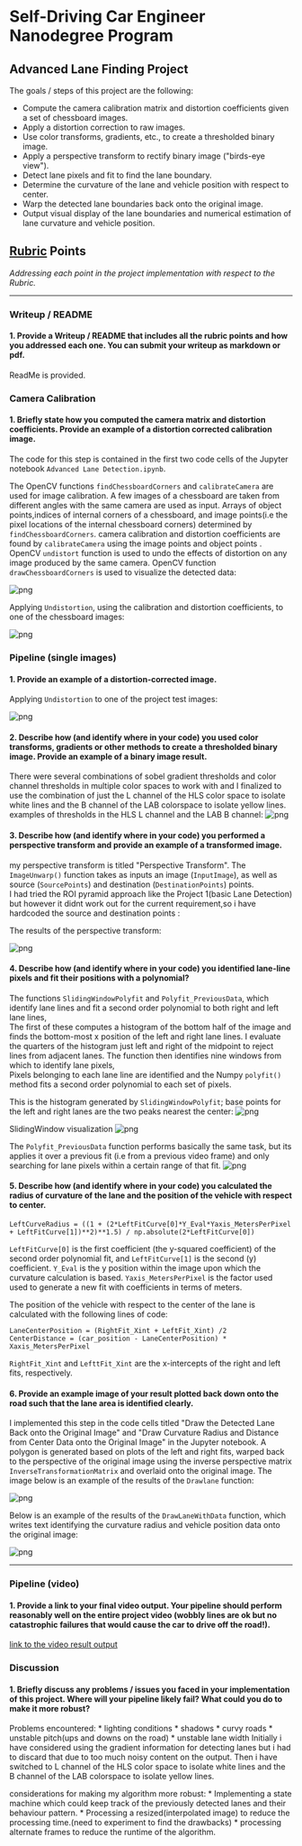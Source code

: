 # Self-Driving Car Engineer Nanodegree Program
## Advanced Lane Finding Project

The goals / steps of this project are the following:

* Compute the camera calibration matrix and distortion coefficients given a set of chessboard images.
* Apply a distortion correction to raw images.
* Use color transforms, gradients, etc., to create a thresholded binary image.
* Apply a perspective transform to rectify binary image ("birds-eye view").
* Detect lane pixels and fit to find the lane boundary.
* Determine the curvature of the lane and vehicle position with respect to center.
* Warp the detected lane boundaries back onto the original image.
* Output visual display of the lane boundaries and numerical estimation of lane curvature and vehicle position.


## [Rubric](https://review.udacity.com/#!/rubrics/571/view) Points
*Addressing each point in the project implementation with respect to the Rubric.*

---
### Writeup / README

#### 1. Provide a Writeup / README that includes all the rubric points and how you addressed each one.  You can submit your writeup as markdown or pdf.  

ReadMe is provided.

### Camera Calibration

#### 1. Briefly state how you computed the camera matrix and distortion coefficients. Provide an example of a distortion corrected calibration image.

The code for this step is contained in the first two code cells of the Jupyter notebook `Advanced Lane Detection.ipynb`.  

The OpenCV functions `findChessboardCorners` and `calibrateCamera` are used for image calibration. A few images of a chessboard are taken from different angles with the same camera are used as input. Arrays of object points,indices of internal corners of a chessboard, and image points(i.e the pixel locations of the internal chessboard corners)  determined by `findChessboardCorners`. camera calibration and distortion coefficients are found by `calibrateCamera` using the image points and object points . OpenCV `undistort` function is used to undo the effects of distortion on any image produced by the same camera. OpenCV function `drawChessboardCorners` is used to visualize the detected data:

![png](examples/CameraCalibration.png)

Applying `Undistortion`, using the calibration and distortion coefficients, to one of the chessboard images:

![png](examples/Undistorted_chessboard.png)

### Pipeline (single images)

#### 1. Provide an example of a distortion-corrected image.

Applying `Undistortion` to one of the project test images:

![png](examples/Undistorted_TestImage.png)

#### 2. Describe how (and identify where in your code) you used color transforms, gradients or other methods to create a thresholded binary image.  Provide an example of a binary image result.

There were several combinations of sobel gradient thresholds and color channel thresholds in multiple color spaces to work with and I finalized to use the
combination of just the L channel of the HLS color space to isolate white lines and the B channel of the LAB colorspace to isolate yellow lines. 
examples of thresholds in the HLS L channel and the LAB B channel:
![png](examples/ColorSpace.png)

#### 3. Describe how (and identify where in your code) you performed a perspective transform and provide an example of a transformed image.

my perspective transform is titled "Perspective Transform".
The `ImageUnwarp()` function takes as inputs an image (`InputImage`), as well as source (`SourcePoints`) and destination (`DestinationPoints`) points.  
I had tried the ROI pyramid approach like the Project 1(basic Lane Detection) but however it didnt
work out for the current requirement,so i have hardcoded the source and destination points :

The results of the perspective transform: 

![png](examples/Unwarped_TestImage.png)

#### 4. Describe how (and identify where in your code) you identified lane-line pixels and fit their positions with a polynomial?

The functions `SlidingWindowPolyfit` and `Polyfit_PreviousData`, which identify lane lines and fit a second order polynomial to both right and left lane lines,  
The first of these computes a histogram of the bottom half of the image and finds the bottom-most x position of the left and right lane lines. 
I evaluate the quarters of the histogram just left and right of the midpoint to reject lines from adjacent lanes. 
The function then identifies nine windows from which to identify lane pixels,  
Pixels belonging to each lane line are identified and the Numpy `polyfit()` method fits a second order polynomial to each set of pixels. 

This is the histogram generated by `SlidingWindowPolyfit`; 
base points for the left and right lanes are the two peaks nearest the center:
![png](examples/Histogram.png)

SlidingWindow visualization
![png](examples/SlidingWindow.png)

The `Polyfit_PreviousData` function performs basically the same task, 
but its applies it over a previous fit (i.e from a previous video frame)
and only searching for lane pixels within a certain range of that fit. 
![png](examples/PolyFill.png)

#### 5. Describe how (and identify where in your code) you calculated the radius of curvature of the lane and the position of the vehicle with respect to center.

```
LeftCurveRadius = ((1 + (2*LeftFitCurve[0]*Y_Eval*Yaxis_MetersPerPixel + LeftFitCurve[1])**2)**1.5) / np.absolute(2*LeftFitCurve[0])
```
`LeftFitCurve[0]` is the first coefficient (the y-squared coefficient) of the second order polynomial fit, 
and `LeftFitCurve[1]` is the second (y) coefficient. 
`Y_Eval` is the y position within the image upon which the curvature calculation is based.
`Yaxis_MetersPerPixel` is the factor used used to generate a new fit with coefficients in terms of meters. 

The position of the vehicle with respect to the center of the lane is calculated with the following lines of code:
```
LaneCenterPosition = (RightFit_Xint + LeftFit_Xint) /2
CenterDistance = (car_position - LaneCenterPosition) * Xaxis_MetersPerPixel
```
`RightFit_Xint` and `LefttFit_Xint` are the x-intercepts of the right and left fits, respectively. 



#### 6. Provide an example image of your result plotted back down onto the road such that the lane area is identified clearly.

I implemented this step in the code cells titled "Draw the Detected Lane Back onto the Original Image" 
and "Draw Curvature Radius and Distance from Center Data onto the Original Image" in the Jupyter notebook. 
A polygon is generated based on plots of the left and right fits, 
warped back to the perspective of the original image using the inverse perspective matrix `InverseTransformationMatrix` and overlaid onto the original image. 
The image below is an example of the results of the `Drawlane` function:

![png](examples/LaneDetectionWithoutData.png)

Below is an example of the results of the `DrawLaneWithData` function, 
which writes text identifying the curvature radius and vehicle position data onto the original image:

![png](examples/LaneDetectionWithData.png)

---

### Pipeline (video)

#### 1. Provide a link to your final video output.  Your pipeline should perform reasonably well on the entire project video (wobbly lines are ok but no catastrophic failures that would cause the car to drive off the road!).

[link to the video result output](./project_video_output.mp4)

### Discussion

#### 1. Briefly discuss any problems / issues you faced in your implementation of this project.  Where will your pipeline likely fail?  What could you do to make it more robust?

Problems encountered: 
					* lighting conditions
					* shadows 
					* curvy roads
					* unstable pitch(ups and downs on the road)
					* unstable lane width
Initially i have considered using the gradient information for detecting lanes but i had to discard that due to too much noisy content on the output.
Then i have switched to L channel of the HLS color space to isolate white lines and the B channel of the LAB colorspace to isolate yellow lines.

considerations for making my algorithm more robust:
					* Implementing a state machine which could keep track of the previously detected lanes and their behaviour pattern.
					* Processing a resized(interpolated image) to reduce the processing time.(need to experiment to find the drawbacks)
					* processing alternate frames to reduce the runtime of the algorithm.
